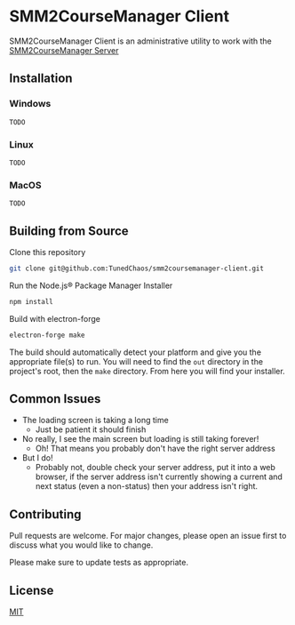 # SMM2CourseManager Client

SMM2CourseManager Client is an administrative utility to work with the [SMM2CourseManager Server](https://github.com/TunedChaos/smm2coursemanager-server)

## Installation
### Windows
```
TODO
```
### Linux
```
TODO
```
### MacOS
```
TODO
```

## Building from Source
Clone this repository
```bash
git clone git@github.com:TunedChaos/smm2coursemanager-client.git
```

Run the Node.js&reg; Package Manager Installer
```bash
npm install
```

Build with electron-forge
```bash
electron-forge make
```

The build should automatically detect your platform and give you the appropriate file(s) to run. You will need to find the `out` directory in the project's root, then the `make` directory. From here you will find your installer.

## Common Issues
- The loading screen is taking a long time
  - Just be patient it should finish
- No really, I see the main screen but loading is still taking forever!
  - Oh! That means you probably don't have the right server address
- But I do!
  - Probably not, double check your server address, put it into a web browser, if the server address isn't currently showing a current and next status (even a non-status) then your address isn't right.

## Contributing
Pull requests are welcome. For major changes, please open an issue first to discuss what you would like to change.

Please make sure to update tests as appropriate.

## License
[MIT](https://github.com/TunedChaos/smm2coursemanager-client/blob/master/LICENSE)